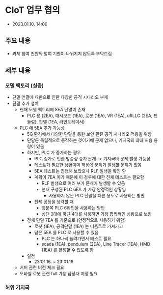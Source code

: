 # CIoT 업무 협의
- 2023.01.10. 14:00

## 주요 내용
- 과제 참여 인원의 참여 기한이 나뉘지지 않도록 부탁드림

## 세부 내용

### 모델 팩토리 (실증)
- 단말 연결에 제한으로 인한 다양한 공격 시나리오 부재
- 단말 추가 설치
  - 현재 모델 팩토리에 8EA 단말이 존재
    - PLC 용 (2EA), 대시보드 (1EA), 로봇 (1EA), VR (1EA), uRLLC (2EA, 팬들럼), 판넬 (1EA, 라인트레이서)
  - PLC 에 5EA 추가 가능성
    - 5G 환경에서 다양한 단말을 통한 보안 관련 공격 시나리오 적용을 위함
    - 단말은 독립적으로 동작하는 것이기에 문제 없으나, 기지국의 최대 허용 용량이 있음
    - 하지만, PLC 가 증가하는 경우
      - PLC 증가로 인한 방송량 증가 문제 -> 기지국의 문제 발생 가능성
      - 테스트가 필요한 상황이며 허용에 문제가 발생할 문제가 있음
      - 5EA 테스트는 진행해 보았으나 RLF 발생을 확인 함
      - 계획이 7EA 이기 때문에 이 경우에 대한 전체 테스트는 필요함
        - RLF 발생으로 여러 부가 문제가 발생할 수 있음
        - 현재 구성된 PLC 6EA 가 가장 안정적인 상황임
          - 사용하지 않은 PLC 단말을 다른 용도로 사용하는 방안
      - 전체 공정을 생각할 때
        - 창문쪽 PLC 6라인을 사용하는 방안
        - 상단 2대에 하단 4대를 사용하면 가장 합리적인 상황으로 보임
    - 전체 단말 7EA 를 기준으로 (안정적으로 사용하기 위함)
      - 로봇 (1EA), 공격단말 (1EA) 는 디폴트로 가져가고
      - 남은 5EA 를 PLC 로 사용할 수 있음
        - PLC 는 하나씩 늘려가면서 테스트 필요
        - scada (1EA), pendulum (2EA), Line Tracer (1EA), HMD (1EA) 를 활용할 수 있도록 함
    - 일정
      - 23'01.16. ~ 23'01.18.
  - 서버 관련 버전 체크 필요
  - 모바일 로봇 관련 full 기능 담당자 지정 필요

### 허위 기지국
